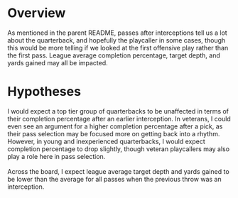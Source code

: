 # Overview
As mentioned in the parent README, passes after interceptions tell us a lot about the quarterback, and hopefully the playcaller in some cases, though this would be more telling if we looked at the first offensive play rather than the first pass. League average completion percentage, target depth, and yards gained may all be impacted.

# Hypotheses
I would expect a top tier group of quarterbacks to be unaffected in terms of their completion percentage after an earlier interception. In veterans, I could even see an argument for a higher completion percentage after a pick, as their pass selection may be focused more on getting back into a rhythm. However, in young and inexperienced quarterbacks, I would expect completion percentage to drop slightly, though veteran playcallers may also play a role here in pass selection. <br /><br />
Across the board, I expect league average target depth and yards gained to be lower than the average for all passes when the previous throw was an interception. 